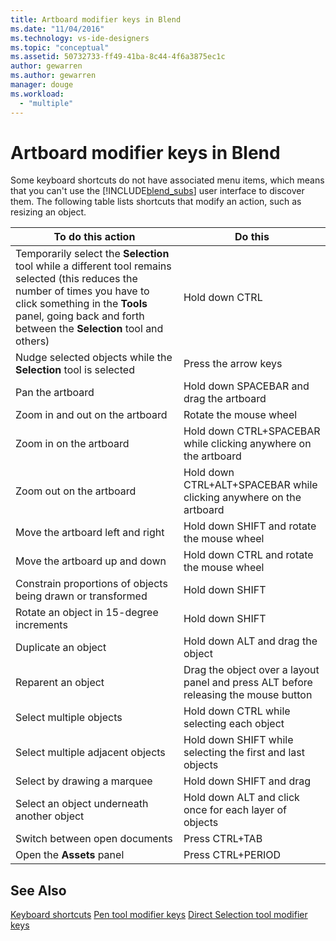 ```yaml
---
title: Artboard modifier keys in Blend
ms.date: "11/04/2016"
ms.technology: vs-ide-designers
ms.topic: "conceptual"
ms.assetid: 50732733-ff49-41ba-8c44-4f6a3875ec1c
author: gewarren
ms.author: gewarren
manager: douge
ms.workload:
  - "multiple"
---
```

# Artboard modifier keys in Blend
Some keyboard shortcuts do not have associated menu items, which means that you can't use the [!INCLUDE[blend_subs](../debugger/includes/blend_subs_md.md)] user interface to discover them. The following table lists shortcuts that modify an action, such as resizing an object.

|To do this action|Do this|
|-----------------------|-------------|
|Temporarily select the **Selection** tool while a different tool remains selected (this reduces the number of times you have to click something in the **Tools** panel, going back and forth between the **Selection** tool and others)|Hold down CTRL|
|Nudge selected objects while the **Selection** tool is selected|Press the arrow keys|
|Pan the artboard|Hold down SPACEBAR and drag the artboard|
|Zoom in and out on the artboard|Rotate the mouse wheel|
|Zoom in on the artboard|Hold down CTRL+SPACEBAR while clicking anywhere on the artboard|
|Zoom out on the artboard|Hold down CTRL+ALT+SPACEBAR while clicking anywhere on the artboard|
|Move the artboard left and right|Hold down SHIFT and rotate the mouse wheel|
|Move the artboard up and down|Hold down CTRL and rotate the mouse wheel|
|Constrain proportions of objects being drawn or transformed|Hold down SHIFT|
|Rotate an object in 15-degree increments|Hold down SHIFT|
|Duplicate an object|Hold down ALT and drag the object|
|Reparent an object|Drag the object over a layout panel and press ALT before releasing the mouse button|
|Select multiple objects|Hold down CTRL while selecting each object|
|Select multiple adjacent objects|Hold down SHIFT while selecting the first and last objects|
|Select by drawing a marquee|Hold down SHIFT and drag|
|Select an object underneath another object|Hold down ALT and click once for each layer of objects|
|Switch between open documents|Press CTRL+TAB|
|Open the **Assets** panel|Press CTRL+PERIOD|

## See Also
 [Keyboard shortcuts](../designers/keyboard-shortcuts-in-blend.md)
 [Pen tool modifier keys](../designers/pen-tool-modifier-keys-in-blend.md)
 [Direct Selection tool modifier keys](../designers/direct-selection-tool-modifier-keys-in-blend.md)